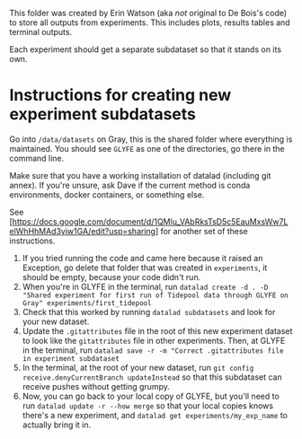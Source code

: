 This folder was created by Erin Watson
(aka _not_ original to De Bois's code) 
to store all outputs from experiments.
This includes plots, results tables and 
terminal outputs.

Each experiment should get a separate subdataset 
so that it stands on its own. 

# Instructions for creating new experiment subdatasets

Go into `/data/datasets` on Gray, this is the shared 
folder where everything is maintained. You should see `GLYFE`
as one of the directories, go there in the command line. 

Make sure that you have a working installation of datalad 
(including git annex). If you're unsure, ask Dave if the 
current method is conda environments, docker containers,
or something else.

See [https://docs.google.com/document/d/1QMlu_VAbRksTsD5c5EauMxsWw7LelWhHhMAd3yiw1GA/edit?usp=sharing]
for another set of these instructions.

1. If you tried running the code and came here because it raised an Exception, go delete that folder that was created in `experiments`, it should be empty, because your code didn't run.
2. When you're in GLYFE in the terminal, run `datalad create -d . -D "Shared experiment for first run of Tidepool data through GLYFE on Gray" experiments/first_tidepool`
3. Check that this worked by running `datalad subdatasets` and look for your new dataset.
4. Update the `.gitattributes` file in the root of this new experiment dataset to look like the `gitattributes` file in other experiments. Then, at GLYFE in the terminal, run `datalad save -r -m "Correct .gitattributes file in experiment subdataset` 
5. In the terminal, at the root of your new dataset, run `git config receive.denyCurrentBranch updateInstead` so that this subdataset can receive pushes without getting grumpy.
6. Now, you can go back to your local copy of GLYFE, but you'll need to run `datalad update -r --how merge` so that your local copies knows there's a new experiment, and `datalad get experiments/my_exp_name` to actually bring it in.